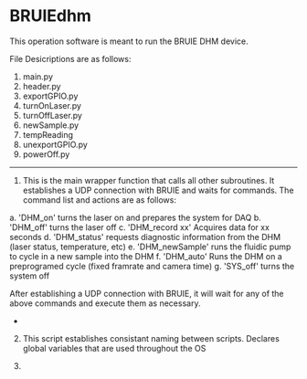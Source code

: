 # BRUIEdhm

This operation software is meant to run the BRUIE DHM device.

File Desicriptions are as follows:

1. main.py
2. header.py
2. exportGPIO.py
3. turnOnLaser.py
4. turnOffLaser.py
5. newSample.py
6. tempReading
7. unexportGPIO.py
8. powerOff.py

--------------------------------------------------------------------------------------------------------------------------------------

1. This is the main wrapper function that calls all other subroutines. It establishes a UDP connection with BRUIE and waits for commands. The command list and actions are as follows:

a. 'DHM_on' turns the laser on and prepares the system for DAQ
b. 'DHM_off' turns the laser off
c. 'DHM_record xx' Acquires data for xx seconds
d. 'DHM_status' requests diagnostic information from the DHM (laser status, temperature, etc)
e. 'DHM_newSample' runs the fluidic pump to cycle in a new sample into the DHM
f. 'DHM_auto' Runs the DHM on a preprogramed cycle (fixed framrate and camera time)
g. 'SYS_off' turns the system off

After establishing a UDP connection with BRUIE, it will wait for any of the above commands and execute them as necessary.

-
  
2. This script establishes consistant naming between scripts. Declares global variables that are used throughout the OS

3. 
